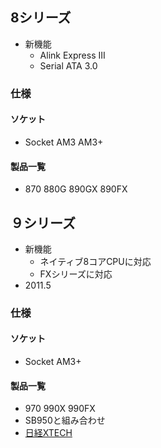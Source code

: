 ## 8シリーズ
- 新機能
	- Alink Express III
	- Serial ATA 3.0
### 仕様
#### ソケット
- Socket AM3 AM3+
#### 製品一覧
- 870 880G 890GX 890FX

## ９シリーズ
- 新機能
	- ネイティブ8コアCPUに対応
	- FXシリーズに対応
- 2011.5
### 仕様
#### ソケット
- Socket AM3+
#### 製品一覧
- 970 990X 990FX
- SB950と組み合わせ
- [日経XTECH](https://xtech.nikkei.com/it/pc/article/news/20110530/1032082/)